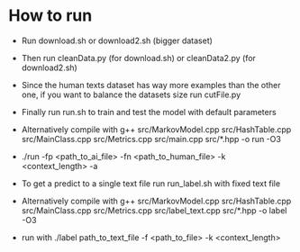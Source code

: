 # How to run

- Run download.sh or download2.sh (bigger dataset)

- Then run cleanData.py (for download.sh) or cleanData2.py (for download2.sh)

- Since the human texts dataset has way more examples than the other one, if you want to balance the datasets size run cutFile.py

- Finally run run.sh to train and test the model with default parameters
- Alternatively compile with g++ src/MarkovModel.cpp src/HashTable.cpp src/MainClass.cpp src/Metrics.cpp src/main.cpp src/*.hpp -o run -O3
- ./run -fp <path_to_ai_file> -fn <path_to_human_file> -k <context_length> -a <alpha>

- To get a predict to a single text file run run_label.sh with fixed text file
- Alternatively compile with g++ src/MarkovModel.cpp src/HashTable.cpp src/MainClass.cpp src/Metrics.cpp src/label_text.cpp src/*.hpp -o label -O3
- run with ./label path_to_text_file -f <path_to_file> -k <context_length>
